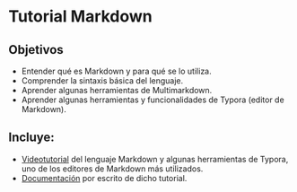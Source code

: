 # Tutorial Markdown

## Objetivos

- Entender qué es Markdown y para qué se lo utiliza.
- Comprender la sintaxis básica del lenguaje.
- Aprender algunas herramientas de Multimarkdown.
- Aprender algunas herramientas y funcionalidades de Typora (editor de Markdown).

## Incluye: 
- [Videotutorial](https://youtu.be/ewop5u1Nc34) del lenguaje Markdown y algunas herramientas de Typora, uno de los editores de Markdown más utilizados.
- [Documentación](https://github.com/latourfranco/Tutorial_Markdown/blob/main/Tutorial%20Markdown.pdf) por escrito de dicho tutorial.
